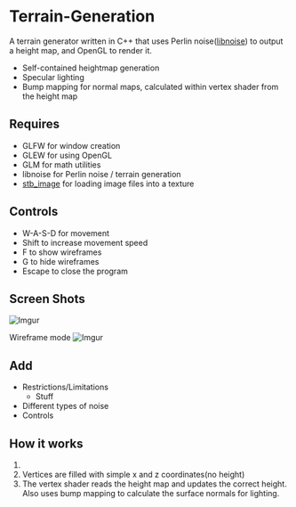 # Terrain-Generation
A terrain generator written in C++ that uses Perlin noise([libnoise](http://libnoise.sourceforge.net/index.html)) to output a height map, and OpenGL to render it.
- Self-contained heightmap generation
- Specular lighting
- Bump mapping for normal maps, calculated within vertex shader from the height map

## Requires
- GLFW for window creation
- GLEW for using OpenGL
- GLM for math utilities
- libnoise for Perlin noise / terrain generation
- [stb_image](https://github.com/nothings/stb/blob/master/stb_image.h) for loading image files into a texture

## Controls
- W-A-S-D for movement
- Shift to increase movement speed
- F to show wireframes
- G to hide wireframes
- Escape to close the program

## Screen Shots
![Imgur](https://i.imgur.com/CgmFHQX.png)

Wireframe mode
![Imgur](https://i.imgur.com/ljAyiwQ.png)

## Add
 - Restrictions/Limitations
    - Stuff
 - Different types of noise
 - Controls

## How it works
1. 
2. Vertices are filled with simple x and z coordinates(no height)
3. The vertex shader reads the height map and updates the correct height. Also uses bump mapping to calculate the surface normals for lighting. 
